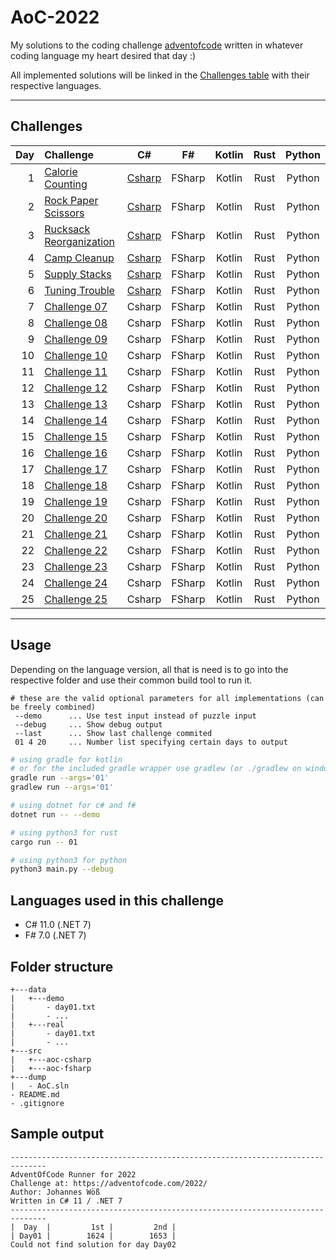 # AoC-2022

My solutions to the coding challenge [adventofcode](https://adventofcode.com/2022) written in whatever coding language my heart desired that day :)

All implemented solutions will be linked in the [Challenges table](##Challenges)  with their respective languages.

---

## Challenges

| Day | Challenge | C# | F# | Kotlin | Rust | Python |
| ---: |:---------| :-------:| :-------:| :-------:| :-------:| :-------:|
|  1  | [Calorie Counting](https://adventofcode.com/2022/day/1) | [Csharp](src/aoc-csharp/puzzles/Day01.cs) | FSharp | Kotlin | Rust | Python
|  2  | [Rock Paper Scissors](https://adventofcode.com/2022/day/2)  | [Csharp](src/aoc-csharp/puzzles/Day02.cs) | FSharp | Kotlin | Rust | Python
|  3  | [Rucksack Reorganization](https://adventofcode.com/2022/day/3)  | [Csharp](src/aoc-csharp/puzzles/Day03.cs) | FSharp | Kotlin | Rust | Python
|  4  | [Camp Cleanup](https://adventofcode.com/2022/day/4)  | [Csharp](src/aoc-csharp/puzzles/Day04.cs) | FSharp | Kotlin | Rust | Python
|  5  | [Supply Stacks](https://adventofcode.com/2022/day/5)  | [Csharp](src/aoc-csharp/puzzles/Day05.cs) | FSharp | Kotlin | Rust | Python
|  6  | [Tuning Trouble](https://adventofcode.com/2022/day/6)  | [Csharp](src/aoc-csharp/puzzles/Day06.cs) | FSharp | Kotlin | Rust | Python
|  7  | [Challenge 07](https://adventofcode.com/2022/day/7)  | Csharp | FSharp | Kotlin | Rust | Python
|  8  | [Challenge 08](https://adventofcode.com/2022/day/8)  | Csharp | FSharp | Kotlin | Rust | Python
|  9  | [Challenge 09](https://adventofcode.com/2022/day/9)  | Csharp | FSharp | Kotlin | Rust | Python
| 10  | [Challenge 10](https://adventofcode.com/2022/day/10) | Csharp | FSharp | Kotlin | Rust | Python
| 11  | [Challenge 11](https://adventofcode.com/2022/day/11) | Csharp | FSharp | Kotlin | Rust | Python
| 12  | [Challenge 12](https://adventofcode.com/2022/day/12) | Csharp | FSharp | Kotlin | Rust | Python
| 13  | [Challenge 13](https://adventofcode.com/2022/day/13) | Csharp | FSharp | Kotlin | Rust | Python
| 14  | [Challenge 14](https://adventofcode.com/2022/day/14) | Csharp | FSharp | Kotlin | Rust | Python
| 15  | [Challenge 15](https://adventofcode.com/2022/day/15) | Csharp | FSharp | Kotlin | Rust | Python
| 16  | [Challenge 16](https://adventofcode.com/2022/day/16) | Csharp | FSharp | Kotlin | Rust | Python
| 17  | [Challenge 17](https://adventofcode.com/2022/day/17) | Csharp | FSharp | Kotlin | Rust | Python
| 18  | [Challenge 18](https://adventofcode.com/2022/day/18) | Csharp | FSharp | Kotlin | Rust | Python
| 19  | [Challenge 19](https://adventofcode.com/2022/day/19) | Csharp | FSharp | Kotlin | Rust | Python
| 20  | [Challenge 20](https://adventofcode.com/2022/day/20) | Csharp | FSharp | Kotlin | Rust | Python
| 21  | [Challenge 21](https://adventofcode.com/2022/day/21) | Csharp | FSharp | Kotlin | Rust | Python
| 22  | [Challenge 22](https://adventofcode.com/2022/day/22) | Csharp | FSharp | Kotlin | Rust | Python
| 23  | [Challenge 23](https://adventofcode.com/2022/day/23) | Csharp | FSharp | Kotlin | Rust | Python
| 24  | [Challenge 24](https://adventofcode.com/2022/day/24) | Csharp | FSharp | Kotlin | Rust | Python
| 25  | [Challenge 25](https://adventofcode.com/2022/day/25) | Csharp | FSharp | Kotlin | Rust | Python

---

## Usage

Depending on the language version, all that is need is to go into the respective folder and
use their common build tool to run it.

```
# these are the valid optional parameters for all implementations (can be freely combined)
 --demo      ... Use test input instead of puzzle input
 --debug     ... Show debug output
 --last      ... Show last challenge commited
 01 4 20     ... Number list specifying certain days to output 
```
```zsh
# using gradle for kotlin
# or for the included gradle wrapper use gradlew (or ./gradlew on windows)
gradle run --args='01'
gradlew run --args='01'

# using dotnet for c# and f#
dotnet run -- --demo

# using python3 for rust
cargo run -- 01

# using python3 for python
python3 main.py --debug
```

## Languages used in this challenge

* C# 11.0 (.NET 7)
* F# 7.0 (.NET 7)

## Folder structure 

```
+---data
|   +---demo
|       - day01.txt
|       - ...
|   +---real
|       - day01.txt
|       - ...
+---src
|   +---aoc-csharp
|   +---aoc-fsharp
+---dump
|   - AoC.sln
- README.md
- .gitignore
```


## Sample output

```log
------------------------------------------------------------------------------
AdventOfCode Runner for 2022
Challenge at: https://adventofcode.com/2022/
Author: Johannes Wöß
Written in C# 11 / .NET 7
------------------------------------------------------------------------------
|  Day  |         1st |         2nd |
| Day01 |        1624 |        1653 |
Could not find solution for day Day02
```